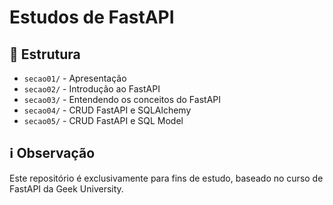 # Estudos de FastAPI

## 📁 Estrutura
- `secao01/` - Apresentação
- `secao02/` - Introdução ao FastAPI
- `secao03/` - Entendendo os conceitos do FastAPI
- `secao04/` - CRUD FastAPI e SQLAlchemy
- `secao05/` - CRUD FastAPI e SQL Model


## ℹ️ Observação

Este repositório é exclusivamente para fins de estudo, baseado no curso de FastAPI da Geek University.